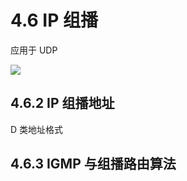# 4.6 IP 组播

应用于 UDP

![](https://csnotes.oss-cn-beijing.aliyuncs.com/photos/%E7%BB%84%E6%92%AD.drawio.png)

## 4.6.2 IP 组播地址

D 类地址格式

## 4.6.3 IGMP 与组播路由算法


